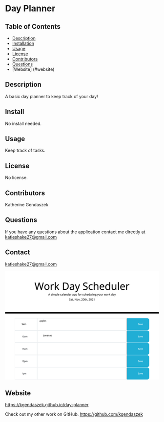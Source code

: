 # Day Planner
  ## Table of Contents
* [Description](#description)
* [Installation](#installation)
* [Usage](#usage)
* [License](#license)
* [Contributors](#contributors)
* [Questions](#questions)
* [Website] (#website)
## Description
A basic day planner to keep track of your day!
## Install
No install needed.
## Usage
Keep track of tasks.
## License
No license.
## Contributors
Katherine Gendaszek
## Questions
If you have any questions about the application contact me directly at katieshake27@gmail.com
## Contact
katieshake27@gmail.com

![Final image](assets/finalpic.png)




## Website
https://kgendaszek.github.io/day-planner

Check out my other work on GitHub.
https://github.com/kgendaszek